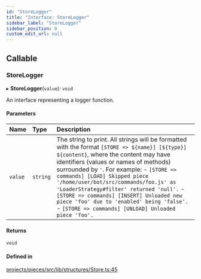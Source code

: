 ```yaml
---
id: "StoreLogger"
title: "Interface: StoreLogger"
sidebar_label: "StoreLogger"
sidebar_position: 0
custom_edit_url: null
---
```


## Callable

### StoreLogger

▸ **StoreLogger**(`value`): `void`

An interface representing a logger function.

#### Parameters

| Name | Type | Description |
| :------ | :------ | :------ |
| `value` | `string` | The string to print. All strings will be formatted with the format `[STORE => ${name}] [${type}] ${content}`, where the content may have identifiers (values or names of methods) surrounded by `'`. For example:  - `[STORE => commands] [LOAD] Skipped piece '/home/user/bot/src/commands/foo.js' as 'LoaderStrategy#filter' returned 'null'.` - `[STORE => commands] [INSERT] Unloaded new piece 'foo' due to 'enabled' being 'false'.` - `[STORE => commands] [UNLOAD] Unloaded piece 'foo'.` |

#### Returns

`void`

#### Defined in

[projects/pieces/src/lib/structures/Store.ts:45](https://github.com/sapphiredev/pieces/blob/04481a2/src/lib/structures/Store.ts#L45)
